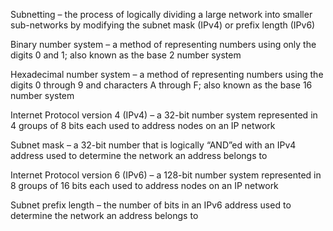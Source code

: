 
Subnetting – the process of logically dividing a large network into smaller sub-networks by modifying the subnet mask (IPv4) or prefix length (IPv6)

Binary number system – a method of representing numbers using only the digits 0 and 1; also known as the base 2 number system

Hexadecimal number system – a method of representing numbers using the digits 0 through 9 and characters A through F; also known as the base 16 number system

Internet Protocol version 4 (IPv4) – a 32-bit number system represented in 4 groups of 8 bits each used to address nodes on an IP network

Subnet mask – a 32-bit number that is logically “AND”ed with an IPv4 address used to determine the network an address belongs to

Internet Protocol version 6 (IPv6) – a 128-bit number system represented in 8 groups of 16 bits each used to address nodes on an IP network

Subnet prefix length – the number of bits in an IPv6 address used to determine the network an address belongs to



